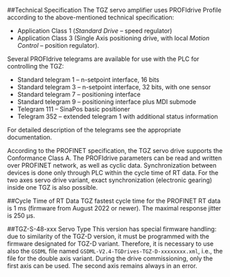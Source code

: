 ##Technical Specification
The TGZ servo amplifier uses PROFIdrive Profile according to the above-mentioned technical specification: 

- Application Class 1 (*Standard Drive* – speed regulator)
- Application Class 3 (Single Axis positioning drive, with local *Motion Control* – position regulator).

Several PROFIdrive telegrams are available for use with the PLC for controlling the TGZ:

- Standard telegram 1 – n-setpoint interface, 16 bits
- Standard telegram 3 – n-setpoint interface, 32 bits, with one sensor
- Standard telegram 7 – positioning interface
- Standard telegram 9 – positioning interface plus MDI submode
- Telegram 111 – SinaPos basic positioner
- Telegram 352 – extended telegram 1 with additional status information

For detailed description of the telegrams see the appropriate documentation.   

According to the PROFINET specification, the TGZ servo drive supports the Conformance Class A.
The PROFIdrive parameters can be read and written over PROFINET network, as well as cyclic data.
Synchronization between devices is done only through PLC within the cycle time of RT data.
For the two axes servo drive variant, exact synchronization (electronic gearing) inside one TGZ is also possible.

##Cycle Time of RT Data
TGZ fastest cycle time for the PROFINET RT data is 1 ms (firmware from August 2022 or newer).
The maximal response jitter is 250 µs.

##TGZ-S-48-xxx Servo Type
This version has special firmware handling: due to similarity of the TGZ-D version, it must be programmed with the firmware designated for TGZ-D variant.
Therefore, it is necessary to use also the `GSDML` file named `GSDML-V2.4-TGDrives-TGZ-D-xxxxxxxx.xml`, i.e., the file for the double axis variant.
During the drive commissioning, only the first axis can be used.
The second axis remains always in an error.

